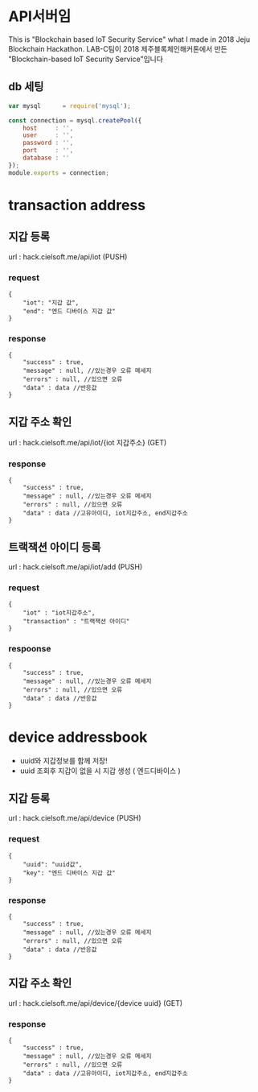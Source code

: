 API서버임
========

This is "Blockchain based IoT Security Service" what I made in 2018 Jeju Blockchain Hackathon.
LAB-C팀이 2018 제주블록체인해커톤에서 만든 "Blockchain-based IoT Security Service"입니다

## db 세팅 ##
```javascript
var mysql      = require('mysql');

const connection = mysql.createPool({
    host     : '',
    user     : '',
    password : '',
    port     : '',
    database : ''
});
module.exports = connection;
```
# transaction address #
## 지갑 등록 ##
url : hack.cielsoft.me/api/iot (PUSH)
### request ###

```
{
    "iot": "지갑 값",
    "end": "엔드 디바이스 지갑 값"
}
```

### response ###
```
{
    "success" : true,
    "message" : null, //있는경우 오류 메세지
    "errors" : null, //있으면 오류
    "data" : data //반응값
}
```
## 지갑 주소 확인 ##
url : hack.cielsoft.me/api/iot/{iot 지갑주소} (GET)

### response ###
```
{
    "success" : true,
    "message" : null, //있는경우 오류 메세지
    "errors" : null, //있으면 오류
    "data" : data //고유아이디, iot지갑주소, end지갑주소
}
```
## 트랙잭션 아이디 등록 ##
url : hack.cielsoft.me/api/iot/add (PUSH)

###  request ###
```
{
    "iot" : "iot지갑주소",
    "transaction" : "트랙잭션 아이디"
}
```

### respoonse ###
```
{
    "success" : true,
    "message" : null, //있는경우 오류 메세지
    "errors" : null, //있으면 오류
    "data" : data //반응값
}
```
# device addressbook #
* uuid와 지갑정보를 함께 저장!
* uuid 조회후 지갑이 없을 시 지갑 생성 ( 엔드디바이스 )
## 지갑 등록 ##
url : hack.cielsoft.me/api/device (PUSH)
### request ###

```
{
    "uuid": "uuid값",
    "key": "엔드 디바이스 지갑 값"
}
```

### response ###
```
{
    "success" : true,
    "message" : null, //있는경우 오류 메세지
    "errors" : null, //있으면 오류
    "data" : data //반응값
}
```
## 지갑 주소 확인 ##
url : hack.cielsoft.me/api/device/{device uuid} (GET)

### response ###
```
{
    "success" : true,
    "message" : null, //있는경우 오류 메세지
    "errors" : null, //있으면 오류
    "data" : data //고유아이디, iot지갑주소, end지갑주소
}
```
